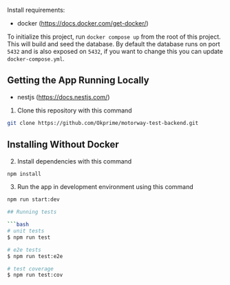 Install requirements:
 - docker (https://docs.docker.com/get-docker/)

To initialize this project, run `docker compose up` from the root of this project. This will build and seed the database. By default the database runs on port `5432` and is also exposed on `5432`, if you want to change this you can update `docker-compose.yml`.


## Getting the App Running Locally

- nestjs (https://docs.nestjs.com/)

1. Clone this repository with this command
```bash
git clone https://github.com/Okprime/motorway-test-backend.git
```

## Installing Without Docker

2. Install dependencies with this command
```bash
npm install
```

3. Run the app in development environment using this command
```bash
npm run start:dev

## Running tests

```bash
# unit tests
$ npm run test

# e2e tests
$ npm run test:e2e

# test coverage
$ npm run test:cov
